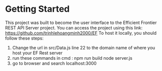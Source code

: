# Getting Started 
This project was built to become the user interface to the Efficient Frontier REST API Server project. You can access the project using this link: https://github.com/trinhlehoangminh2000/EF
To host it locally, you should follow these steps: 
1. Change the url in src/Data.js line 22 to the domain name of where you host your EF Rest server
2. run these commands in cmd :
    npm run build
    node server.js
3. go to browser and search localhost:3000 
